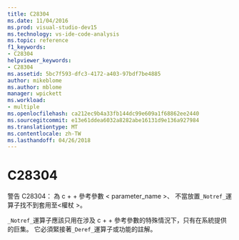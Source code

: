 ```yaml
---
title: C28304
ms.date: 11/04/2016
ms.prod: visual-studio-dev15
ms.technology: vs-ide-code-analysis
ms.topic: reference
f1_keywords:
- C28304
helpviewer_keywords:
- C28304
ms.assetid: 5bc7f593-dfc3-4172-a403-97bdf7be4885
author: mikeblome
ms.author: mblome
manager: wpickett
ms.workload:
- multiple
ms.openlocfilehash: ca212ec9b4a33fb144dc99e609a1f68862ee2440
ms.sourcegitcommit: e13e61ddea6032a8282abe16131d9e136a927984
ms.translationtype: MT
ms.contentlocale: zh-TW
ms.lasthandoff: 04/26/2018
---
```

# <a name="c28304"></a>C28304
警告 C28304： 為 c + + 參考參數 < parameter_name >、 不當放置`_Notref_`運算子找不到套用至\<權杖 >。

 `_Notref_`運算子應該只用在涉及 c + + 參考參數的特殊情況下，只有在系統提供的巨集。 它必須緊接著`_Deref_`運算子或功能的註解。